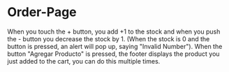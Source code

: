 # Order-Page
When you touch the + button, you add +1 to the stock and when you push the - button you decrease the stock by 1. (When the stock is 0 and the button is pressed, an alert will pop up, saying "Invalid Number").
When the button "Agregar Producto" is pressed, the footer displays the product you just added to the cart, you can do this multiple times.
